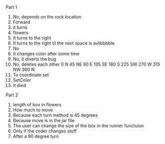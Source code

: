 Part 1
1.  No, depends on the rock location
2.  Forward
3.  it turns
4.  flowers
5.  It turns to the right
6.  It turns to the right til the next space is avlibbbble
7.  No
8.  It changes color after some time
9.  No, it diverts the bug
10. No, deletes each other 0 N 45 NE 90 E 135 SE 180 S 225 SW 270 W 315 NW 360 N
11. To coordinate set
12. SetColor
13. It died


Part 2
1.  length of box in flowers
2.  How much to move
3.  Because each turn method is 45 degrees
4.  Because move is in the jar file
5.  The user can change the size of the box in the runner functuion
6.  Only if the coder changes stuff
7.  After a 90 degree turn